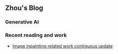 ## Zhou's Blog

### Generative AI

### Recent reading and work

- [Image inpainting related work contiguous update](./articles/Image-inpainting-related-work-contiguous-update.md)


